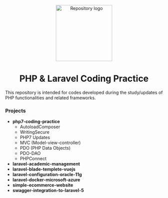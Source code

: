 <p align="center"><a href="#" target="_blank"><img width="180" src="https://petsistemas.ufms.br/wp-content/uploads/2015/09/Webysther_20160423_-_Elephpant.svg_.png" alt="Repository logo"></a></p>

<h1 align="center">PHP & Laravel Coding Practice</h1>

<p align="justify">
This repository is intended for codes developed during the study/updates of PHP functionalities and related frameworks.
</p>

### Projects

- **php7-coding-practice**
  - AutoloadComposer
  - WritingSecure
  - PHP7 Updates
  - MVC (Model-view-controller)
  - PDO (PHP Data Objects)
  - PDO-DAO
  - PHPConnect
- **laravel-academic-management**
- **laravel-blade-templete-vuejs**
- **laravel-configuration-oracle-11g**
- **laravel-docker-microsoft-azure**
- **simple-ecommerce-website**
- **swagger-integration-to-laravel-5**



